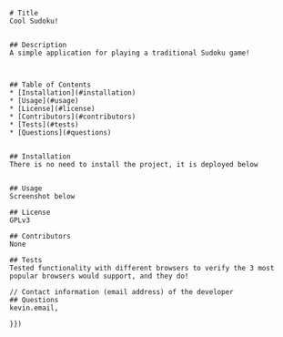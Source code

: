 
        
    # Title
    Cool Sudoku!

    
    ## Description
    A simple application for playing a traditional Sudoku game!
    

    
    ## Table of Contents
    * [Installation](#installation)
    * [Usage](#usage)
    * [License](#license)
    * [Contributors](#contributors)
    * [Tests](#tests)
    * [Questions](#questions)   
    

    ## Installation
    There is no need to install the project, it is deployed below
    

    ## Usage
    Screenshot below

    ## License
    GPLv3

    ## Contributors
    None

    ## Tests
    Tested functionality with different browsers to verify the 3 most popular browsers would support, and they do!

    // Contact information (email address) of the developer
    ## Questions
    kevin.email,

    }})

    